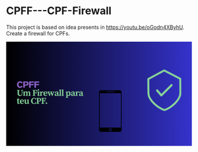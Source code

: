 # CPFF---CPF-Firewall
This project is based on idea presents in https://youtu.be/oGodn4XByhU. Create a firewall for CPFs. 

![Presentation Image](https://github.com/jonatasfernandessilva7/CPFF---CPF-Firewall/blob/main/presentation-image.png)
